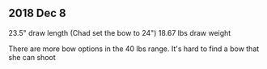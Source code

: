 ## 2018 Dec 8
23.5" draw length
(Chad set the bow to 24")
18.67 lbs draw weight

There are more bow options in the 40 lbs range. It's hard to find a bow that she can shoot
<!--stackedit_data:
eyJoaXN0b3J5IjpbLTEyNzY3MjI3MTddfQ==
-->